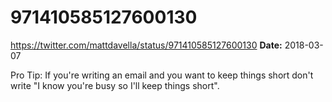 # 971410585127600130
https://twitter.com/mattdavella/status/971410585127600130
**Date:** 2018-03-07

Pro Tip: If you're writing an email and you want to keep things short don't write "I know you're busy so I'll keep things short".
